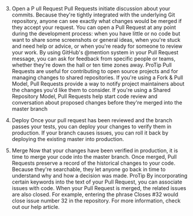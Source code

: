 3. Open a P ull Request
Pull Requests initiate discussion about your commits. Because they're tightly integrated with the underlying Git repository, anyone can see exactly what changes would be merged if they accept your request.
You can open a Pull Request at any point during the development process: when you have little or no code but want to share some screenshots or general ideas, when you're stuck and need help or advice, or when you're ready for someone to review your work. By using GitHub's @mention system in your Pull Request message, you can ask for feedback from specific people or teams, whether they're down the hall or ten time zones away.
ProTip
Pull Requests are useful for contributing to open source projects and for managing changes to shared repositories. If you're using a Fork & Pull Model, Pull Requests provide a way to notify project maintainers about the changes you'd like them to consider. If you're using a Shared Repository Model, Pull Requests help start code review and conversation about proposed changes before they're merged into the master branch

5. Deploy
Once your pull request has been reviewed and the branch passes your tests, you can deploy your changes to verify them in production. If your branch causes issues, you can roll it back by deploying the existing master into production.

6. Merge
Now that your changes have been verified in production, it is time to merge your code into the master branch.
Once merged, Pull Requests preserve a record of the historical changes to your code. Because they're searchable, they let anyone go back in time to understand why and how a decision was made.
ProTip
By incorporating certain keywords into the text of your Pull Request, you can associate issues with code. When your Pull Request is merged, the related issues are also closed. For example, entering the phrase Closes #32 would close issue number 32 in the repository. For more information, check out our help article.





